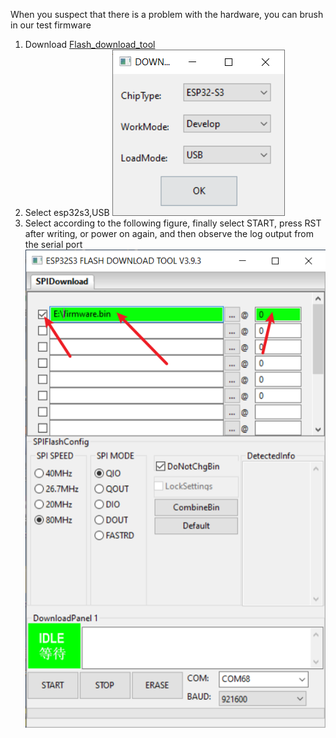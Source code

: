 
When you suspect that there is a problem with the hardware, you can brush in our test firmware


1. Download [Flash_download_tool](https://www.espressif.com.cn/sites/default/files/tools/flash_download_tool_3.9.4_0.zip)
2. Select esp32s3,USB
    ![](esp32s3-1.png)
3. Select according to the following figure, finally select START, press RST after writing, or power on again, and then observe the log output from the serial port
    ![](esp32s3-2.png)
















